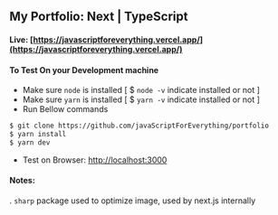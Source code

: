 ## My Portfolio: Next | TypeScript

#### Live: [https://javascriptforeverything.vercel.app/](https://javascriptforeverything.vercel.app/)


#### To Test On your Development machine

- Make sure `node` is installed  [ $ `node -v` 	indicate installed or not  ]
- Make sure `yarn` is installed  [ $ `yarn -v` 	indicate installed or not  ]
- Run Bellow commands

```bash
$ git clone https://github.com/javaScriptForEverything/portfolio
$ yarn install
$ yarn dev
```

- Test on Browser: [http://localhost:3000](http://localhost:3000)


#### Notes:
. `sharp` package used to optimize image, used by next.js internally
